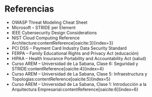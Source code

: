 # Referencias

- OWASP Threat Modeling Cheat Sheet  
- Microsoft – STRIDE per Element  
- IEEE Cybersecurity Design Considerations  
- NIST Cloud Computing Reference Architecture:contentReference[oaicite:3]{index=3}  
- PCI DSS – Payment Card Industry Data Security Standard  
- FERPA – Family Educational Rights and Privacy Act (educación)  
- HIPAA – Health Insurance Portability and Accountability Act (salud)  
- Curso AREM – Universidad de La Sabana, Clase 6: Seguridad y STRIDE:contentReference[oaicite:4]{index=4}  
- Curso AREM – Universidad de La Sabana, Clase 5: Infraestructura y Topologías:contentReference[oaicite:5]{index=5}  
- Curso AREM – Universidad de La Sabana, Clase 1: Introducción a la Arquitectura Empresarial:contentReference[oaicite:6]{index=6}  
